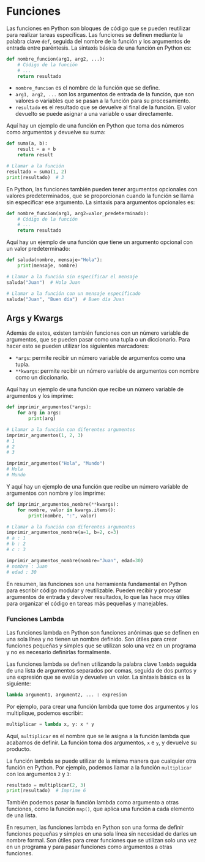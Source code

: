 # Funciones

Las funciones en Python son bloques de código que se pueden reutilizar para realizar tareas específicas. Las funciones se definen mediante la palabra clave `def`, seguida del nombre de la función y los argumentos de entrada entre paréntesis. La sintaxis básica de una función en Python es:

```python
def nombre_funcion(arg1, arg2, ...):
    # Código de la función
    # ...
    return resultado
```

* `nombre_funcion` es el nombre de la función que se define.
* `arg1, arg2, ...` son los argumentos de entrada de la función, que son valores o variables que se pasan a la función para su procesamiento.
* `resultado` es el resultado que se devuelve al final de la función. El valor devuelto se puede asignar a una variable o usar directamente.

Aquí hay un ejemplo de una función en Python que toma dos números como argumentos y devuelve su suma:

```python
def suma(a, b):
    result = a + b
    return result

# Llamar a la función
resultado = suma(1, 2)
print(resultado)  # 3
```

En Python, las funciones también pueden tener argumentos opcionales con valores predeterminados, que se proporcionan cuando la función se llama sin especificar ese argumento. La sintaxis para argumentos opcionales es:

```python
def nombre_funcion(arg1, arg2=valor_predeterminado):
    # Código de la función
    # ...
    return resultado
```

Aquí hay un ejemplo de una función que tiene un argumento opcional con un valor predeterminado:

```python
def saluda(nombre, mensaje="Hola"):
    print(mensaje, nombre)

# Llamar a la función sin especificar el mensaje
saluda("Juan")  # Hola Juan

# Llamar a la función con un mensaje especificado
saluda("Juan", "Buen día")  # Buen día Juan
```

## Args y Kwargs <a href="#args-y-kwargs-en-python" id="args-y-kwargs-en-python"></a>

Además de estos, existen también funciones con un número variable de argumentos, que se pueden pasar como una tupla o un diccionario. Para hacer esto se pueden utilizar los siguientes marcadores:

* `*args`: permite recibir un número variable de argumentos como una tupla.
* `**kwargs`: permite recibir un número variable de argumentos con nombre como un diccionario.

Aquí hay un ejemplo de una función que recibe un número variable de argumentos y los imprime:

```python
def imprimir_argumentos(*args):
    for arg in args:
        print(arg)

# Llamar a la función con diferentes argumentos
imprimir_argumentos(1, 2, 3)
# 1
# 2
# 3

imprimir_argumentos("Hola", "Mundo")
# Hola
# Mundo
```

Y aquí hay un ejemplo de una función que recibe un número variable de argumentos con nombre y los imprime:

```python
def imprimir_argumentos_nombre(**kwargs):
    for nombre, valor in kwargs.items():
        print(nombre, ":", valor)

# Llamar a la función con diferentes argumentos
imprimir_argumentos_nombre(a=1, b=2, c=3)
# a : 1
# b : 2
# c : 3

imprimir_argumentos_nombre(nombre="Juan", edad=30)
# nombre : Juan
# edad : 30
```

En resumen, las funciones son una herramienta fundamental en Python para escribir código modular y reutilizable. Pueden recibir y procesar argumentos de entrada y devolver resultados, lo que las hace muy útiles para organizar el código en tareas más pequeñas y manejables.

### Funciones Lambda

Las funciones lambda en Python son funciones anónimas que se definen en una sola línea y no tienen un nombre definido. Son útiles para crear funciones pequeñas y simples que se utilizan solo una vez en un programa y no es necesario definirlas formalmente.

Las funciones lambda se definen utilizando la palabra clave `lambda` seguida de una lista de argumentos separados por comas, seguida de dos puntos y una expresión que se evalúa y devuelve un valor. La sintaxis básica es la siguiente:

```python
lambda argument1, argument2, ... : expresion
```

Por ejemplo, para crear una función lambda que tome dos argumentos y los multiplique, podemos escribir:

```python
multiplicar = lambda x, y: x * y
```

Aquí, `multiplicar` es el nombre que se le asigna a la función lambda que acabamos de definir. La función toma dos argumentos, `x` e `y`, y devuelve su producto.

La función lambda se puede utilizar de la misma manera que cualquier otra función en Python. Por ejemplo, podemos llamar a la función `multiplicar` con los argumentos `2` y `3`:

```python
resultado = multiplicar(2, 3)
print(resultado)  # Imprime 6
```

También podemos pasar la función lambda como argumento a otras funciones, como la función `map()`, que aplica una función a cada elemento de una lista.

En resumen, las funciones lambda en Python son una forma de definir funciones pequeñas y simples en una sola línea sin necesidad de darles un nombre formal. Son útiles para crear funciones que se utilizan solo una vez en un programa y para pasar funciones como argumentos a otras funciones.
